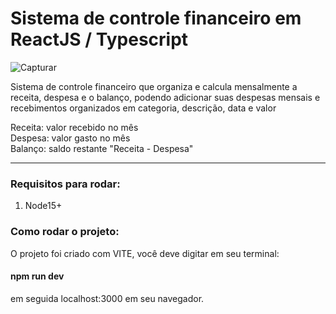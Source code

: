 # Sistema de controle financeiro em ReactJS / Typescript

![Capturar](https://user-images.githubusercontent.com/70414550/150655720-16611197-f14f-4075-8707-b401de8aa86d.png)

Sistema de controle financeiro que organiza e calcula mensalmente a receita, despesa e o balanço, podendo adicionar 
suas despesas mensais e recebimentos organizados em categoria, descrição, data e valor

Receita: valor recebido no mês <br/>
Despesa: valor gasto no mês <br/>
Balanço: saldo restante "Receita - Despesa" 

<hr/>

### Requisitos para rodar: 
1. Node15+

### Como rodar o projeto:
O projeto foi criado com VITE, você deve digitar em seu terminal:
#### npm run dev 
em seguida localhost:3000 em seu navegador.
